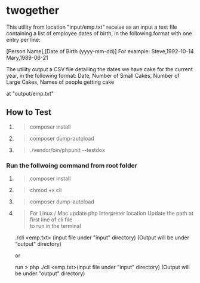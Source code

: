 # twogether

This utility from location "input/emp.txt" receive as an input a text file containing a list of employee dates of birth, in the following format with one entry per line:

[Person Name],[Date of Birth (yyyy-mm-dd)]
For example:
Steve,1992-10-14
Mary,1989-06-21

The utility output a CSV file detailing the dates we have cake for the current year, in the following format:
Date, Number of Small Cakes, Number of Large Cakes, Names of people getting cake

at "output/emp.txt"

## How to Test

1.  > composer install
2.  > composer dump-autoload
3.  > ./vendor/bin/phpunit --testdox

### Run the follwoing command from root folder

1.  > composer install
2.  > chmod +x cli
3.  > composer dump-autoload
4.  > For Linux / Mac update php interpreter location Update the path at first line of cli file  
    > to run in the terminal

    ./cli <emp.txt> (input file under "input" directory) (Output will be under "output" directory)

    or

    run > php ./cli <emp.txt>(input file under "input" directory) (Output will be under "output" directory)
